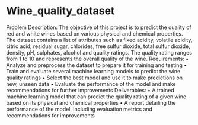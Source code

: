 # Wine_quality_dataset
Problem Description: The objective of this project is to predict the quality of red and white wines based on various physical and chemical properties. The dataset contains a list of attributes such as fixed acidity, volatile acidity, citric acid, residual sugar, chlorides, free sulfur dioxide, total sulfur dioxide, density, pH, sulphates, alcohol and quality ratings. The quality rating ranges from 1 to 10 and represents the overall quality of the wine.
Requirements:
• Analyze and preprocess the dataset to prepare it for training and testing
• Train and evaluate several machine learning models to predict the wine quality ratings
• Select the best model and use it to make predictions on new, unseen data
• Evaluate the performance of the model and make recommendations for further improvements
Deliverables:
• A trained machine learning model that can predict the quality rating of a given wine based on its physical and chemical properties
• A report detailing the performance of the model, including evaluation metrics and recommendations for improvements
